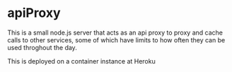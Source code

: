 # apiProxy
This is a small node.js server that acts as an api proxy to proxy and cache calls to other services, some of which have limits to how often they can be used throghout the day.

This is deployed on a container instance at Heroku
